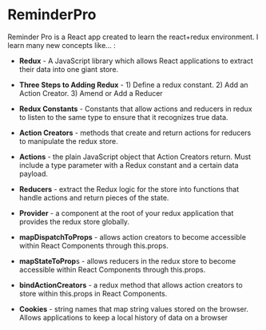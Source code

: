 # ReminderPro
Reminder Pro is a React app created to learn the react+redux environment. I learn many new concepts like... :

- **Redux** - A JavaScript library which allows React applications to extract their data into one giant store.

- **Three Steps to Adding Redux** - 1) Define a redux constant. 2) Add an Action Creator. 3) Amend or Add a Reducer

- **Redux Constants** - Constants that allow actions and reducers in redux to listen to the same type to ensure that it recognizes true data.

- **Action Creators** - methods that create and return actions for reducers to manipulate the redux store.

- **Actions** - the plain JavaScript object that Action Creators return. Must include a type parameter with a Redux constant and a certain data payload.

- **Reducers** - extract the Redux logic for the store into functions that handle actions and return pieces of the state.

- **Provider** - a component at the root of your redux application that provides the redux store globally.

- **mapDispatchToProps** - allows action creators to become accessible within React Components through this.props.

- **mapStateToProp**s - allows reducers in the redux store to become accessible within React Components through this.props.

- **bindActionCreators** - a redux method that allows action creators to store within this.props in React Components.

- **Cookies** - string names that map string values stored on the browser. Allows applications to keep a local history of data on a browser